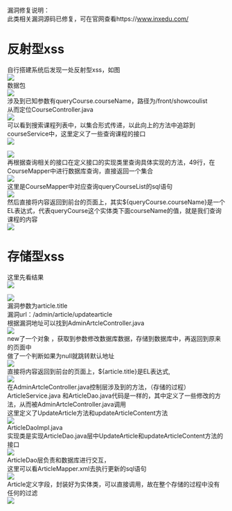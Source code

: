 漏洞修复说明：  
此类相关漏洞源码已修复，可在官网查看https://www.inxedu.com/

**反射型xss**
==========

自行搭建系统后发现一处反射型xss，如图  
[![](https://shs3.b.qianxin.com/attack_forum/2021/11/attach-b31783a572da2293cea0b95930a839b57cc61311.png)](https://shs3.b.qianxin.com/attack_forum/2021/11/attach-b31783a572da2293cea0b95930a839b57cc61311.png)  
数据包  
[![](https://shs3.b.qianxin.com/attack_forum/2021/11/attach-1c0c63d53dfa853f1a9e02af7ba9182202b8d129.png)](https://shs3.b.qianxin.com/attack_forum/2021/11/attach-1c0c63d53dfa853f1a9e02af7ba9182202b8d129.png)  
涉及到已知参数有queryCourse.courseName，路径为/front/showcoulist  
从而定位CourseController.java  
[![](https://shs3.b.qianxin.com/attack_forum/2021/11/attach-0c79264db64caf003af559056b7d72637c7be7e3.png)](https://shs3.b.qianxin.com/attack_forum/2021/11/attach-0c79264db64caf003af559056b7d72637c7be7e3.png)  
可以看到搜索课程列表中，以集合形式传递，以此向上的方法中追踪到courseService中，这里定义了一些查询课程的接口  
[![](https://shs3.b.qianxin.com/attack_forum/2021/11/attach-34becec2d9f9078d18859a22304b38c786855485.png)](https://shs3.b.qianxin.com/attack_forum/2021/11/attach-34becec2d9f9078d18859a22304b38c786855485.png)

[![](https://shs3.b.qianxin.com/attack_forum/2021/11/attach-dffcb149d31f02ecb1ed047499f6b2fbd5f05413.png)](https://shs3.b.qianxin.com/attack_forum/2021/11/attach-dffcb149d31f02ecb1ed047499f6b2fbd5f05413.png)  
再根据查询相关的接口在定义接口的实现类里查询具体实现的方法，49行，在CourseMapper中进行数据库查询，直接返回一个集合  
[![](https://shs3.b.qianxin.com/attack_forum/2021/11/attach-c2d47c34f0ea57a99ed0489fde1d7026ec3babfb.png)](https://shs3.b.qianxin.com/attack_forum/2021/11/attach-c2d47c34f0ea57a99ed0489fde1d7026ec3babfb.png)  
这里是CourseMapper中对应查询queryCourseList的sql语句  
[![](https://shs3.b.qianxin.com/attack_forum/2021/11/attach-ace15650dbe43e47bc30eb41e04f631d7260327f.png)](https://shs3.b.qianxin.com/attack_forum/2021/11/attach-ace15650dbe43e47bc30eb41e04f631d7260327f.png)  
然后直接将内容返回到前台的页面上，其实${queryCourse.courseName}是一个EL表达式，代表queryCourse这个实体类下面courseName的值，就是我们查询课程的内容  
[![](https://shs3.b.qianxin.com/attack_forum/2021/11/attach-f98f08285c95602a1e57847db165d1ccd97f21c4.png)](https://shs3.b.qianxin.com/attack_forum/2021/11/attach-f98f08285c95602a1e57847db165d1ccd97f21c4.png)

**存储型xss**
==========

这里先看结果  
[![](https://shs3.b.qianxin.com/attack_forum/2021/11/attach-967a74ff8d89649fd00e31096688f323a1fb2be0.png)](https://shs3.b.qianxin.com/attack_forum/2021/11/attach-967a74ff8d89649fd00e31096688f323a1fb2be0.png)

[![](https://shs3.b.qianxin.com/attack_forum/2021/11/attach-e966dede0eead59956f9206f692a2aecf3c4da1f.png)](https://shs3.b.qianxin.com/attack_forum/2021/11/attach-e966dede0eead59956f9206f692a2aecf3c4da1f.png)  
漏洞参数为article.title  
漏洞url：/admin/article/updatearticle  
根据漏洞地址可以找到AdminArtcleController.java  
[![](https://shs3.b.qianxin.com/attack_forum/2021/11/attach-f8a4d94aa30f2923dc5cd6a4b9935ecce6762147.png)](https://shs3.b.qianxin.com/attack_forum/2021/11/attach-f8a4d94aa30f2923dc5cd6a4b9935ecce6762147.png)  
new了一个对象 ，获取到参数修改数据库数据，存储到数据库中，再返回到原来的页面中  
做了一个判断如果为null就跳转默认地址  
[![](https://shs3.b.qianxin.com/attack_forum/2021/11/attach-2a7f6ae159a73710b34803cddbe3549caa2547d1.png)](https://shs3.b.qianxin.com/attack_forum/2021/11/attach-2a7f6ae159a73710b34803cddbe3549caa2547d1.png)  
直接将内容返回到前台的页面上，${article.title}是EL表达式,  
[![](https://shs3.b.qianxin.com/attack_forum/2021/11/attach-ed2f77894aeee96a1ee990dec4dace0e324716f9.png)](https://shs3.b.qianxin.com/attack_forum/2021/11/attach-ed2f77894aeee96a1ee990dec4dace0e324716f9.png)  
在AdminArtcleController.java控制层涉及到的方法，（存储的过程）  
ArticleService.java 和ArticleDao.java代码是一样的，其中定义了一些修改的方法，从而被AdminArtcleController.java调用  
这里定义了UpdateArticle方法和updateArticleContent方法  
[![](https://shs3.b.qianxin.com/attack_forum/2021/11/attach-3534828192ac1f9b6a1ba0104a193b60c3434022.png)](https://shs3.b.qianxin.com/attack_forum/2021/11/attach-3534828192ac1f9b6a1ba0104a193b60c3434022.png)  
ArticleDaoImpl.java  
实现类是实现ArticleDao.java层中UpdateArticle和updateArticleContent方法的接口  
[![](https://shs3.b.qianxin.com/attack_forum/2021/11/attach-832140fe5d244377eab3e518191ed28a01aa84d9.png)](https://shs3.b.qianxin.com/attack_forum/2021/11/attach-832140fe5d244377eab3e518191ed28a01aa84d9.png)  
ArticleDao层负责和数据库进行交互，  
这里可以看ArticleMapper.xml去执行更新的sql语句  
[![](https://shs3.b.qianxin.com/attack_forum/2021/11/attach-9345831696d6a5696c8bbf972f3361557610e12e.png)](https://shs3.b.qianxin.com/attack_forum/2021/11/attach-9345831696d6a5696c8bbf972f3361557610e12e.png)  
Article定义字段，封装好为实体类，可以直接调用，故在整个存储的过程中没有任何的过滤  
[![](https://shs3.b.qianxin.com/attack_forum/2021/11/attach-d105209fd007c268cb73eaa23c40855271df7dc5.png)](https://shs3.b.qianxin.com/attack_forum/2021/11/attach-d105209fd007c268cb73eaa23c40855271df7dc5.png)
